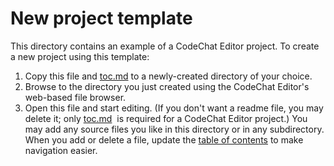 # New project template

This directory contains an example of a CodeChat Editor project. To create a
new project using this template:

1.  Copy this file and [toc.md](toc.md) to a newly-created directory of your
    choice.
2.  Browse to the directory you just created using the CodeChat Editor's
    web-based file browser.
3.  Open this file and start editing. (If you don't want a readme file, you may
    delete it; only [toc.md](toc.md)  is required for a CodeChat Editor
    project.) You may add any source files you like in this directory or in any
    subdirectory. When you add or delete a file, update the
    [table of contents](toc.md) to make navigation easier.
